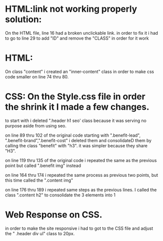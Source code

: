 # HTML:link not working properly  solution:
 On the HTML file, line 16 had a broken unclickable link. in order to fix it i had to go  to line 29 to add "ID" and remove the "CLASS" in order for it work

# HTML: 
On class "content" i created  an "inner-content" class in order to make css code smaller on line 74 thru 80.
 # CSS: On the Style.css file in order the shrink it I made a few changes.
 
 to start with i deleted ".header h1 seo' class because it was serving no purpose aside from using <span> seo. 

 on line 89 thru 102 of the original code starting with ".benefit-lead", ".benefit-brand",".benefit-cost" i deleted them and consolidateD them by calling the class "benefit" with "h3". it was simpler because they share "H3".

 on line  119  thru 135 of the original code i repeated the same as the previous point but called ".benefit  img" instead

 on line 164 thru 174 i repeated the same process as  previous two points, but this time called the ".content img"

 on line 176 thru 189 i repeated same steps as the previous lines. I called the class ".content h2" to consolidate the 3 elements into 1

# Web Response on CSS.
 in order to make the site responsive i had to got to the CSS file and adjust the " .header div ul" class to 20px. 